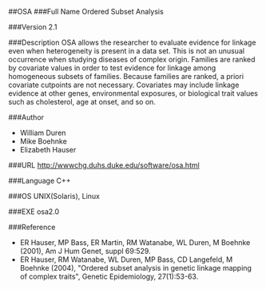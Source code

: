 ##OSA
###Full Name
Ordered Subset Analysis

###Version
2.1

###Description
OSA allows the researcher to evaluate evidence for linkage even when heterogeneity is present in a data set. This is not an unusual occurrence when studying diseases of complex origin. Families are ranked by covariate values in order to test evidence for linkage among homogeneous subsets of families. Because families are ranked, a priori covariate cutpoints are not necessary. Covariates may include linkage evidence at other genes, environmental exposures, or biological trait values such as cholesterol, age at onset, and so on.

###Author
* William Duren
* Mike Boehnke
* Elizabeth Hauser

###URL
http://wwwchg.duhs.duke.edu/software/osa.html

###Language
C++

###OS
UNIX(Solaris), Linux

###EXE
osa2.0

###Reference
* ER Hauser, MP Bass, ER Martin, RM Watanabe, WL Duren, M Boehnke (2001), Am J Hum Genet, suppl 69:529.
* ER Hauser, RM Watanabe, WL Duren, MP Bass, CD Langefeld, M Boehnke (2004), "Ordered subset analysis in genetic linkage mapping of complex traits", Genetic Epidemiology, 27(1):53-63.


